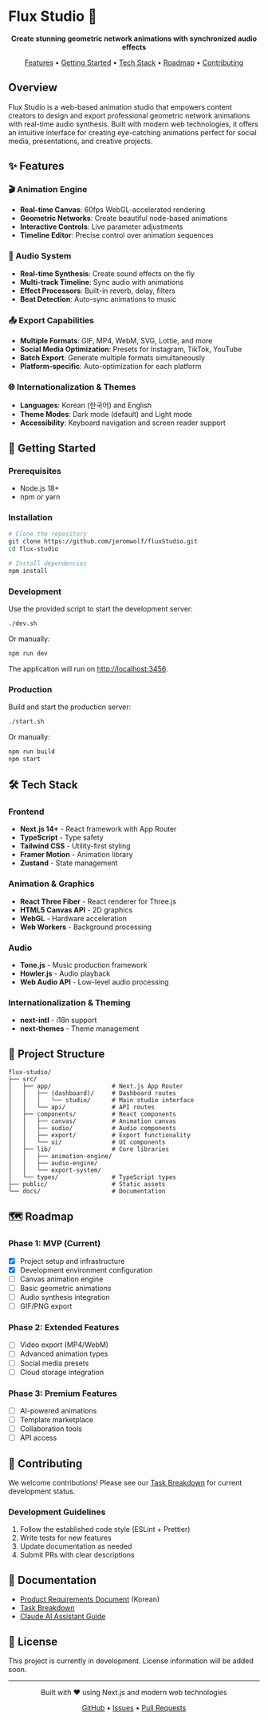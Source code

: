 # Flux Studio 🎨

<div align="center">
  <p>
    <strong>Create stunning geometric network animations with synchronized audio effects</strong>
  </p>
  <p>
    <a href="#features">Features</a> •
    <a href="#getting-started">Getting Started</a> •
    <a href="#tech-stack">Tech Stack</a> •
    <a href="#roadmap">Roadmap</a> •
    <a href="#contributing">Contributing</a>
  </p>
</div>

## Overview

Flux Studio is a web-based animation studio that empowers content creators to
design and export professional geometric network animations with real-time audio
synthesis. Built with modern web technologies, it offers an intuitive interface
for creating eye-catching animations perfect for social media, presentations,
and creative projects.

## ✨ Features

### 🎬 Animation Engine

- **Real-time Canvas**: 60fps WebGL-accelerated rendering
- **Geometric Networks**: Create beautiful node-based animations
- **Interactive Controls**: Live parameter adjustments
- **Timeline Editor**: Precise control over animation sequences

### 🎵 Audio System

- **Real-time Synthesis**: Create sound effects on the fly
- **Multi-track Timeline**: Sync audio with animations
- **Effect Processors**: Built-in reverb, delay, filters
- **Beat Detection**: Auto-sync animations to music

### 📤 Export Capabilities

- **Multiple Formats**: GIF, MP4, WebM, SVG, Lottie, and more
- **Social Media Optimization**: Presets for Instagram, TikTok, YouTube
- **Batch Export**: Generate multiple formats simultaneously
- **Platform-specific**: Auto-optimization for each platform

### 🌐 Internationalization & Themes

- **Languages**: Korean (한국어) and English
- **Theme Modes**: Dark mode (default) and Light mode
- **Accessibility**: Keyboard navigation and screen reader support

## 🚀 Getting Started

### Prerequisites

- Node.js 18+
- npm or yarn

### Installation

```bash
# Clone the repository
git clone https://github.com/jeromwolf/fluxStudio.git
cd flux-studio

# Install dependencies
npm install
```

### Development

Use the provided script to start the development server:

```bash
./dev.sh
```

Or manually:

```bash
npm run dev
```

The application will run on [http://localhost:3456](http://localhost:3456).

### Production

Build and start the production server:

```bash
./start.sh
```

Or manually:

```bash
npm run build
npm start
```

## 🛠️ Tech Stack

### Frontend

- **Next.js 14+** - React framework with App Router
- **TypeScript** - Type safety
- **Tailwind CSS** - Utility-first styling
- **Framer Motion** - Animation library
- **Zustand** - State management

### Animation & Graphics

- **React Three Fiber** - React renderer for Three.js
- **HTML5 Canvas API** - 2D graphics
- **WebGL** - Hardware acceleration
- **Web Workers** - Background processing

### Audio

- **Tone.js** - Music production framework
- **Howler.js** - Audio playback
- **Web Audio API** - Low-level audio processing

### Internationalization & Theming

- **next-intl** - i18n support
- **next-themes** - Theme management

## 📁 Project Structure

```
flux-studio/
├── src/
│   ├── app/                 # Next.js App Router
│   │   ├── (dashboard)/     # Dashboard routes
│   │   │   └── studio/      # Main studio interface
│   │   └── api/             # API routes
│   ├── components/          # React components
│   │   ├── canvas/          # Animation canvas
│   │   ├── audio/           # Audio components
│   │   ├── export/          # Export functionality
│   │   └── ui/              # UI components
│   ├── lib/                 # Core libraries
│   │   ├── animation-engine/
│   │   ├── audio-engine/
│   │   └── export-system/
│   └── types/               # TypeScript types
├── public/                  # Static assets
└── docs/                    # Documentation
```

## 🗺️ Roadmap

### Phase 1: MVP (Current)

- [x] Project setup and infrastructure
- [x] Development environment configuration
- [ ] Canvas animation engine
- [ ] Basic geometric animations
- [ ] Audio synthesis integration
- [ ] GIF/PNG export

### Phase 2: Extended Features

- [ ] Video export (MP4/WebM)
- [ ] Advanced animation types
- [ ] Social media presets
- [ ] Cloud storage integration

### Phase 3: Premium Features

- [ ] AI-powered animations
- [ ] Template marketplace
- [ ] Collaboration tools
- [ ] API access

## 🤝 Contributing

We welcome contributions! Please see our [Task Breakdown](./TASK_BREAKDOWN.md)
for current development status.

### Development Guidelines

1. Follow the established code style (ESLint + Prettier)
2. Write tests for new features
3. Update documentation as needed
4. Submit PRs with clear descriptions

## 📖 Documentation

- [Product Requirements Document](./animation-studio-prd.md) (Korean)
- [Task Breakdown](./TASK_BREAKDOWN.md)
- [Claude AI Assistant Guide](./CLAUDE.md)

## 📄 License

This project is currently in development. License information will be added
soon.

---

<div align="center">
  <p>Built with ❤️ using Next.js and modern web technologies</p>
  <p>
    <a href="https://github.com/jeromwolf/fluxStudio">GitHub</a> •
    <a href="https://github.com/jeromwolf/fluxStudio/issues">Issues</a> •
    <a href="https://github.com/jeromwolf/fluxStudio/pulls">Pull Requests</a>
  </p>
</div>
